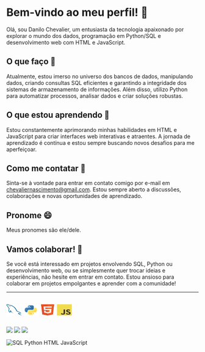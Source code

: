 # Bem-vindo ao meu perfil! 👋

Olá, sou Danilo Chevalier, um entusiasta da tecnologia apaixonado por explorar o mundo dos dados, programação em Python/SQL e desenvolvimento web com HTML e JavaScript.

## O que faço 🔭

Atualmente, estou imerso no universo dos bancos de dados, manipulando dados, criando consultas SQL eficientes e garantindo a integridade dos sistemas de armazenamento de informações. Além disso, utilizo Python para automatizar processos, analisar dados e criar soluções robustas.

## O que estou aprendendo 🌱

Estou constantemente aprimorando minhas habilidades em HTML e JavaScript para criar interfaces web interativas e atraentes. A jornada de aprendizado é contínua e estou sempre buscando novos desafios para me aperfeiçoar.

## Como me contatar 💬

Sinta-se à vontade para entrar em contato comigo por e-mail em [chevaliernascimento@gmail.com](mailto:chevaliernascimento@gmail.com). Estou sempre aberto a discussões, colaborações e novas oportunidades de aprendizado.

## Pronome 😄

Meus pronomes são ele/dele.

## Vamos colaborar! 🚀

Se você está interessado em projetos envolvendo SQL, Python ou desenvolvimento web, ou se simplesmente quer trocar ideias e experiências, não hesite em entrar em contato. Estou ansioso para colaborar em projetos empolgantes e aprender com a comunidade!

---

<div style="display: inline_block"><br>
  <img align="center" alt="SQL" height="30" width="40" src="https://raw.githubusercontent.com/devicons/devicon/master/icons/mysql/mysql-original.svg">
  <img align="center" alt="Python" height="30" width="40" src="https://raw.githubusercontent.com/devicons/devicon/master/icons/python/python-original.svg">
  <img align="center" alt="HTML5" height="30" width="40" src="https://raw.githubusercontent.com/devicons/devicon/master/icons/html5/html5-original.svg">
  <img align="center" alt="JavaScript" height="30" width="40" src="https://raw.githubusercontent.com/devicons/devicon/master/icons/javascript/javascript-original.svg">
</div>
  
  ##

<div> 
  <a href="https://www.instagram.com/poesyeer/" target="_blank"><img src="https://img.shields.io/badge/-Instagram-%23E4405F?style=for-the-badge&logo=instagram&logoColor=white" target="_blank"></a>
  <a href="mailto:chevaliernascimento@gmail.com"><img src="https://img.shields.io/badge/-Gmail-%23333?style=for-the-badge&logo=gmail&logoColor=white" target="_blank"></a>
  <a href="https://www.linkedin.com/in/danilochevalier/" target="_blank"><img src="https://img.shields.io/badge/-LinkedIn-%230077B5?style=for-the-badge&logo=linkedin&logoColor=white" target="_blank"></a> 
</div>

![SQL Python HTML JavaScript](https://media.giphy.com/media/ZVik7pBtu9dNS/giphy.gif)
